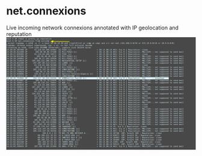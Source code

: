 # net.connexions
Live incoming network connexions annotated with IP geolocation and reputation  
![preview](net.connexions.png)
